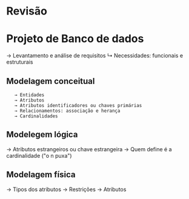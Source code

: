 # Revisão

# Projeto de Banco de dados
 → Levantamento e análise de requisitos
   ↳ Necessidades: funcionais e estruturais

## Modelagem conceitual

       → Entidades
       → Atributos
       → Atributos identificadores ou chaves primárias
       → Relacionamentos: associação e herança
       → Cardinalidades
  
## Modelegem lógica
  → Atributos estrangeiros ou chave estrangeira
  → Quem define é a cardinalidade ("o n puxa")
  
## Modelagem física
  → Tipos dos atributos
  → Restrições
  → Atributos
